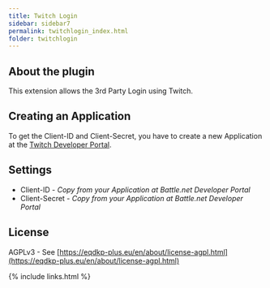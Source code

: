```yaml
---
title: Twitch Login
sidebar: sidebar7
permalink: twitchlogin_index.html
folder: twitchlogin
---
```


## About the plugin
This extension allows the 3rd Party Login using Twitch.

## Creating an Application
To get the Client-ID and Client-Secret, you have to create a new Application at the [Twitch Developer Portal](https://dev.twitch.tv/console/extensions/create).


## Settings
* Client-ID - *Copy from your Application at Battle.net Developer Portal*
* Client-Secret - *Copy from your Application at Battle.net Developer Portal*

## License
AGPLv3 - See [https://eqdkp-plus.eu/en/about/license-agpl.html](https://eqdkp-plus.eu/en/about/license-agpl.html)

{% include links.html %}
